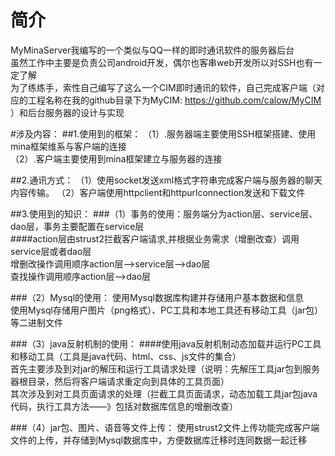 # 简介
MyMinaServer我编写的一个类似与QQ一样的即时通讯软件的服务器后台<br/>
虽然工作中主要是负责公司android开发，偶尔也客串web开发所以对SSH也有一定了解<br/>
为了练练手，索性自己编写了这么一个CIM即时通讯的软件，自己完成客户端（对应的工程名称在我的github目录下为MyCIM:  https://github.com/calow/MyCIM     ）和后台服务器的设计与实现<br/>

#涉及内容：
##1.使用到的框架：
（1）.服务器端主要使用SSH框架搭建、使用mina框架维系与客户端的连接<br/>
（2）.客户端主要使用到mina框架建立与服务器的连接<br/>

##2.通讯方式：
（1）使用socket发送xml格式字符串完成客户端与服务器的聊天内容传输。
（2）客户端使用httpclient和httpurlconnection发送和下载文件

##3.使用到的知识：
###（1）事务的使用：服务端分为action层、service层、dao层，事务主要配置在service层<br/>
####action层由strust2拦截客户端请求,并根据业务需求（增删改查）调用service层或者dao层<br/>
增删改操作调用顺序action层-->service层-->dao层<br/>
查找操作调用顺序action层-->dao层<br/>

###（2）Mysql的使用：
使用Mysql数据库构建并存储用户基本数据和信息<br/>
使用Mysql存储用户图片（png格式）、PC工具和本地工具还有移动工具（jar包）等二进制文件<br/>

###（3）java反射机制的使用：
####使用java反射机制动态加载并运行PC工具和移动工具（工具是java代码、html、css、js文件的集合）<br/>
首先主要涉及到对jar的解压和运行工具请求处理（说明：先解压工具jar包到服务器根目录，然后将客户端请求重定向到具体的工具页面）<br/>
其次涉及到对工具页面请求的处理（拦截工具页面请求，动态加载工具jar包java代码，执行工具方法——》包括对数据库信息的增删改查）<br/>

###（4）jar包、图片、语音等文件上传：
使用strust2文件上传功能完成客户端文件的上传，并存储到Mysql数据库中，方便数据库迁移时连同数据一起迁移<br/>
